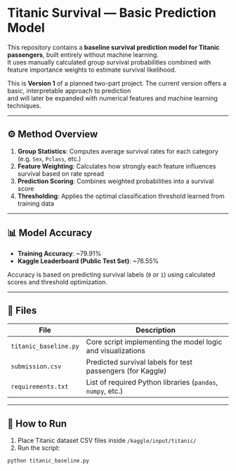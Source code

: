 # Titanic Survival — Basic Prediction Model

This repository contains a **baseline survival prediction model for Titanic passengers**, built entirely without machine learning.  
It uses manually calculated group survival probabilities combined with feature importance weights to estimate survival likelihood.

This is **Version 1** of a planned two-part project. The current version offers a basic, interpretable approach to prediction  
and will later be expanded with numerical features and machine learning techniques.

---

## ⚙️ Method Overview

1. **Group Statistics**: Computes average survival rates for each category (e.g. `Sex`, `Pclass`, etc.)
2. **Feature Weighting**: Calculates how strongly each feature influences survival based on rate spread
3. **Prediction Scoring**: Combines weighted probabilities into a survival score
4. **Thresholding**: Applies the optimal classification threshold learned from training data

---

## 📊 Model Accuracy

- **Training Accuracy**: ~79.91%  
- **Kaggle Leaderboard (Public Test Set)**: ~76.55%

Accuracy is based on predicting survival labels (`0` or `1`) using calculated scores and threshold optimization.

---

## 📁 Files

| File                  | Description                                                    |
|-----------------------|----------------------------------------------------------------|
| `titanic_baseline.py` | Core script implementing the model logic and visualizations    |
| `submission.csv`      | Predicted survival labels for test passengers (for Kaggle)     |
| `requirements.txt`    | List of required Python libraries (`pandas`, `numpy`, etc.)    |

---

## 🔧 How to Run

1. Place Titanic dataset CSV files inside `/kaggle/input/titanic/`
2. Run the script:

```bash
python titanic_baseline.py
